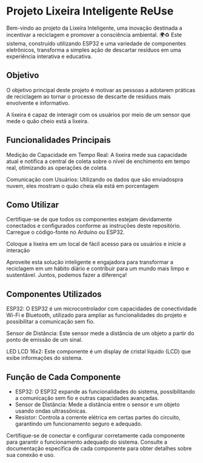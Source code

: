 # Projeto Lixeira Inteligente ReUse

Bem-vindo ao projeto da Lixeira Inteligente, uma inovação destinada a incentivar a reciclagem e promover a consciência ambiental. 🌍♻️ 
Este sistema, construído utilizando ESP32 e uma variedade de componentes eletrônicos, transforma a simples ação de descartar resíduos em uma experiência interativa e educativa.

## Objetivo

O objetivo principal deste projeto é motivar as pessoas a adotarem práticas de reciclagem ao tornar o processo de descarte de resíduos mais envolvente e informativo.

A lixeira é capaz de interagir com os usuários por meio de um sensor que mede o quão cheio estã a lixeira.

## Funcionalidades Principais

Medição de Capacidade em Tempo Real: A lixeira mede sua capacidade atual e notifica a central de coleta sobre o nível de enchimento em tempo real, otimizando as operações de coleta.

Comunicação com Usuários: Utilizando os dados que são enviadospra nuvem, eles mostram o quão cheia ela está em porcentagem

## Como Utilizar

Certifique-se de que todos os componentes estejam devidamente conectados e configurados conforme as instruções deste repositório.
Carregue o código-fonte no Arduino ou ESP32.

Coloque a lixeira em um local de fácil acesso para os usuários e inicie a interação

Aproveite esta solução inteligente e engajadora para transformar a reciclagem em um hábito diário e contribuir para um mundo mais limpo e sustentável. Juntos, podemos fazer a diferença! 

## Componentes Utilizados

ESP32: O ESP32 é um microcontrolador com capacidades de conectividade Wi-Fi e Bluetooth, utilizado para ampliar as funcionalidades do projeto e possibilitar a comunicação sem fio.

Sensor de Distância: Este sensor mede a distância de um objeto a partir do ponto de emissão de um sinal.

LED LCD 16x2: Este componente é um display de cristal líquido (LCD) que exibe informações do sistema.

## Função de Cada Componente

* ESP32: O ESP32 expande as funcionalidades do sistema, possibilitando a comunicação sem fio e outras capacidades avançadas.
* Sensor de Distância: Mede a distância entre o sensor e um objeto usando ondas ultrassônicas.
* Resistor: Controla a corrente elétrica em certas partes do circuito, garantindo um funcionamento seguro e adequado.

Certifique-se de conectar e configurar corretamente cada componente para garantir o funcionamento adequado do sistema. Consulte a documentação específica de cada componente para obter detalhes sobre sua conexão e uso.
